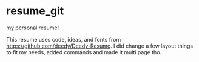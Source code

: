 # resume_git
my personal resume!

This resume uses code, ideas, and fonts from https://github.com/deedy/Deedy-Resume. 
I did change a few layout things to fit my needs, added commands and made it multi page tho.
